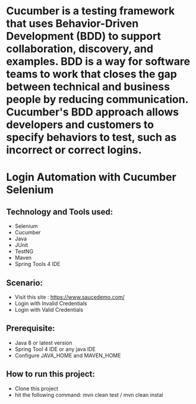 # Cucumber is a testing framework that uses Behavior-Driven Development (BDD) to support collaboration, discovery, and examples. BDD is a way for software teams to work that closes the gap between technical and business people by reducing communication. Cucumber's BDD approach allows developers and customers to specify behaviors to test, such as incorrect or correct logins.

# Login Automation with Cucumber Selenium

## Technology and Tools used:
- Selenium
- Cucumber
- Java
- JUnit
- TestNG
- Maven
- Spring Tools 4 IDE

## Scenario:
- Visit this site : https://www.saucedemo.com/
- Login with Invalid Credentials
- Login with Valid Credentials

## Prerequisite:
- Java 8 or latest version
- Spring Tool 4 IDE or any java IDE
- Configure JAVA_HOME and MAVEN_HOME

## How to run this project:
- Clone this project
- hit the following command: mvn clean test / mvn clean instal
